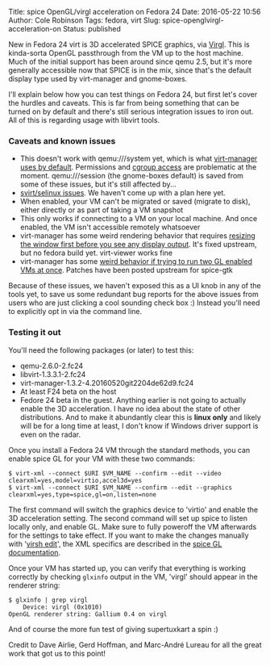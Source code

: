 Title: spice OpenGL/virgl acceleration on Fedora 24
Date: 2016-05-22 10:56
Author: Cole Robinson
Tags: fedora, virt
Slug: spice-openglvirgl-acceleration-on
Status: published

New in Fedora 24 virt is 3D accelerated SPICE graphics, via [Virgl](https://virgil3d.github.io/). This is kinda-sorta OpenGL passthrough from the VM up to the host machine. Much of the initial support has been around since qemu 2.5, but it's more generally accessible now that SPICE is in the mix, since that's the default display type used by virt-manager and gnome-boxes.

I'll explain below how you can test things on Fedora 24, but first let's cover the hurdles and caveats. This is far from being something that can be turned on by default and there's still serious integration issues to iron out. All of this is regarding usage with libvirt tools.


### Caveats and known issues

-   This doesn't work with qemu:///system yet, which is what [virt-manager uses by default](http://blog.wikichoon.com/2016/01/qemusystem-vs-qemusession.html). Permissions and [cgroup access](http://www.redhat.com/archives/libvir-list/2016-May/msg01435.html) are problematic at the moment. qemu:///session (the gnome-boxes default) is saved from some of these issues, but it's still affected by...
-   [svirt/selinux issues](https://bugzilla.redhat.com/show_bug.cgi?id=1337333). We haven't come up with a plan here yet.
-   When enabled, your VM can't be migrated or saved (migrate to disk), either directly or as part of taking a VM snapshot
-   This only works if connecting to a VM on your local machine. And once enabled, the VM isn't accessible remotely whatsoever
-   virt-manager has some weird rendering behavior that requires [resizing the window first before you see any display output](https://bugzilla.redhat.com/show_bug.cgi?id=1337721). It's fixed upstream, but no fedora build yet. virt-viewer works fine
-   virt-manager has some [weird behavior if trying to run two GL enabled VMs at once](https://bugzilla.redhat.com/show_bug.cgi?id=1337721). Patches have been posted upstream for spice-gtk

Because of these issues, we haven't exposed this as a UI knob in any of the tools yet, to save us some redundant bug reports for the above issues from users who are just clicking a cool sounding check box :) Instead you'll need to explicitly opt in via the command line.


### Testing it out

You'll need the following packages (or later) to test this:

-   qemu-2.6.0-2.fc24
-   libvirt-1.3.3.1-2.fc24
-   virt-manager-1.3.2-4.20160520git2204de62d9.fc24
-   At least F24 beta on the host
-   Fedore 24 beta in the guest. Anything earlier is not going to actually enable the 3D acceleration. I have no idea about the state of other distributions. And to make it abundantly clear this is **linux only** and likely will be for a long time at least, I don't know if Windows driver support is even on the radar.

Once you install a Fedora 24 VM through the standard methods, you can enable spice GL for your VM with these two commands:


```console
$ virt-xml --connect $URI $VM_NAME --confirm --edit --video clearxml=yes,model=virtio,accel3d=yes
$ virt-xml --connect $URI $VM_NAME --confirm --edit --graphics clearxml=yes,type=spice,gl=on,listen=none
```


The first command will switch the graphics device to 'virtio' and enable the 3D acceleration setting. The second command will set up spice to listen locally only, and enable GL. Make sure to fully poweroff the VM afterwards for the settings to take effect. If you want to make the changes manually with '[virsh edit](http://wiki.libvirt.org/page/FAQ#Where_are_VM_config_files_stored.3F_How_do_I_edit_a_VM.27s_XML_config.3F)', the XML specifics are described in the [spice GL documentation](https://cgit.freedesktop.org/spice/spice/commit/?id=782c7508e28fdeee786cdcebffd22f772d7f09ec).

Once your VM has started up, you can verify that everything is working correctly by checking `glxinfo` output in the VM, 'virgl' should appear in the renderer string:


``` console
$ glxinfo | grep virgl
    Device: virgl (0x1010)
OpenGL renderer string: Gallium 0.4 on virgl
```


And of course the more fun test of giving supertuxkart a spin :)

Credit to Dave Airlie, Gerd Hoffman, and Marc-André Lureau for all the great work that got us to this point!
